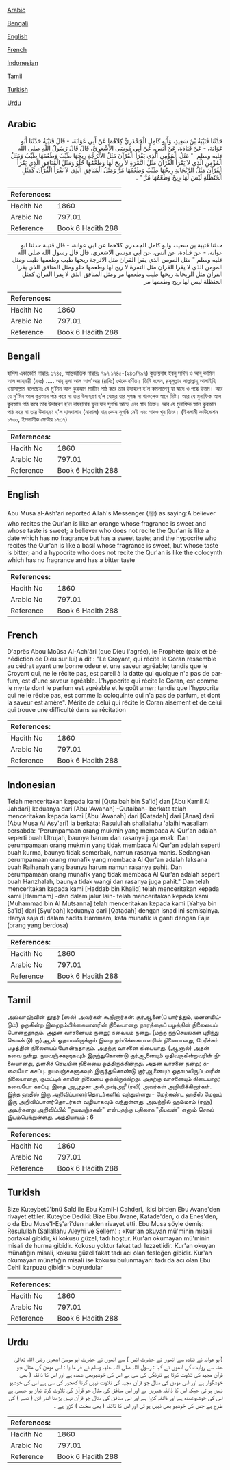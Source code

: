 [Arabic](#arabic)

[Bengali](#bengali)

[English](#english)

[French](#french)

[Indonesian](#indonesian)

[Tamil](#tamil)

[Turkish](#turkish)

[Urdu](#urdu)

## Arabic


<div dir="rtl" lang="ar" style={{fontSize:'larger',backgroundColor:'#f8f9fa',padding:20}}>
حَدَّثَنَا قُتَيْبَةُ بْنُ سَعِيدٍ، وَأَبُو كَامِلٍ الْجَحْدَرِيُّ كِلاَهُمَا عَنْ أَبِي عَوَانَةَ، - قَالَ قُتَيْبَةُ حَدَّثَنَا أَبُو عَوَانَةَ، - عَنْ قَتَادَةَ، عَنْ أَنَسٍ، عَنْ أَبِي مُوسَى الأَشْعَرِيِّ، قَالَ قَالَ رَسُولُ اللَّهِ صلى الله عليه وسلم ‏ "‏ مَثَلُ الْمُؤْمِنِ الَّذِي يَقْرَأُ الْقُرْآنَ مَثَلُ الأُتْرُجَّةِ رِيحُهَا طَيِّبٌ وَطَعْمُهَا طَيِّبٌ وَمَثَلُ الْمُؤْمِنِ الَّذِي لاَ يَقْرَأُ الْقُرْآنَ مَثَلُ التَّمْرَةِ لاَ رِيحَ لَهَا وَطَعْمُهَا حُلْوٌ وَمَثَلُ الْمُنَافِقِ الَّذِي يَقْرَأُ الْقُرْآنَ مَثَلُ الرَّيْحَانَةِ رِيحُهَا طَيِّبٌ وَطَعْمُهَا مُرٌّ وَمَثَلُ الْمُنَافِقِ الَّذِي لاَ يَقْرَأُ الْقُرْآنَ كَمَثَلِ الْحَنْظَلَةِ لَيْسَ لَهَا رِيحٌ وَطَعْمُهَا مُرٌّ ‏"‏ ‏.‏
</div>
<div style={{backgroundColor:'#f8f9fa',padding:20, marginBottom: 10}}><table> <thead> <tr> <th>References:</th> <th></th> </tr> </thead> <tbody><tr><td>Hadith No</td><td>1860</td></tr><tr><td>Arabic No</td><td>797.01</td></tr><tr><td>Reference</td><td>Book 6 Hadith 288</td></tr></tbody></table></div>


<div dir="rtl" lang="ar" style={{fontSize:'larger',backgroundColor:'#f8f9fa',padding:20}}>
حدثنا قتيبة بن سعيد، وابو كامل الجحدري كلاهما عن ابي عوانة، - قال قتيبة حدثنا ابو عوانة، - عن قتادة، عن انس، عن ابي موسى الاشعري، قال قال رسول الله صلى الله عليه وسلم " مثل المومن الذي يقرا القران مثل الاترجة ريحها طيب وطعمها طيب ومثل المومن الذي لا يقرا القران مثل التمرة لا ريح لها وطعمها حلو ومثل المنافق الذي يقرا القران مثل الريحانة ريحها طيب وطعمها مر ومثل المنافق الذي لا يقرا القران كمثل الحنظلة ليس لها ريح وطعمها مر
</div>
<div style={{backgroundColor:'#f8f9fa',padding:20, marginBottom: 10}}><table> <thead> <tr> <th>References:</th> <th></th> </tr> </thead> <tbody><tr><td>Hadith No</td><td>1860</td></tr><tr><td>Arabic No</td><td>797.01</td></tr><tr><td>Reference</td><td>Book 6 Hadith 288</td></tr></tbody></table></div>

## Bengali


<div dir="ltr" lang="bn" style={{fontSize:'larger',backgroundColor:'#f8f9fa',padding:20}}>
হাদিস একাডেমি নাম্বারঃ ১৭৪৫, আন্তর্জাতিক নাম্বারঃ ৭৯৭ ১৭৪৫-(২৪৩/৭৯৭) কুতায়বাহ ইবনু সাঈদ ও আবূ কামিল আল জাহদারী (রহঃ) ..... আবূ মূসা আল আশ'আর (রাযিঃ) থেকে বর্ণিত। তিনি বলেন, রসূলুল্লাহ সাল্লাল্লাহু আলাইহি ওয়াসাল্লাম বলেছেনঃ যে মু’মিন আল কুরআন মাজীদ পাঠ করে তার উদাহরণ হ’ল কমলালেবু যা স্বাদে ও গন্ধে উত্তম। আর যে মু’মিন আল কুরআন পাঠ করে না তার উদাহরণ হ’ল খেজুর যার সুগন্ধ না থাকলেও স্বাদে মিষ্ট। আর যে মুনাফিক আল কুরআন পাঠ করে তার উদাহরণ হ’ল রায়হানাহ ফুল যার সুগন্ধি আছে এবং স্বাদ তিক্ত। আর যে মুনাফিক আল কুরআন পাঠ করে না তার উদাহরণ হ'ল হানযালাহ (মাকাল) যার কোন সুগন্ধি নেই এবং স্বাদও খুব তিক্ত। (ইসলামী ফাউন্ডেশন ১৭৩০, ইসলামীক সেন্টার ১৭৩৭)
</div>
<div style={{backgroundColor:'#f8f9fa',padding:20, marginBottom: 10}}><table> <thead> <tr> <th>References:</th> <th></th> </tr> </thead> <tbody><tr><td>Hadith No</td><td>1860</td></tr><tr><td>Arabic No</td><td>797.01</td></tr><tr><td>Reference</td><td>Book 6 Hadith 288</td></tr></tbody></table></div>

## English


<div dir="ltr" lang="en" style={{fontSize:'larger',backgroundColor:'#f8f9fa',padding:20}}>
Abu Musa al-Ash'ari reported Allah's Messenger (ﷺ) as saying:A believer who recites the Qur'an is like an orange whose fragrance is sweet and whose taste is sweet; a believer who does not recite the Qur'an is like a date which has no fragrance but has a sweet taste; and the hypocrite who recites the Qur'an is like a basil whose fragrance is sweet, but whose taste is bitter; and a hypocrite who does not recite the Qur'an is like the colocynth which has no fragrance and has a bitter taste
</div>
<div style={{backgroundColor:'#f8f9fa',padding:20, marginBottom: 10}}><table> <thead> <tr> <th>References:</th> <th></th> </tr> </thead> <tbody><tr><td>Hadith No</td><td>1860</td></tr><tr><td>Arabic No</td><td>797.01</td></tr><tr><td>Reference</td><td>Book 6 Hadith 288</td></tr></tbody></table></div>

## French


<div dir="ltr" lang="fr" style={{fontSize:'larger',backgroundColor:'#f8f9fa',padding:20}}>
D'après Abou Moûsa Al-Ach'âri (que Dieu l'agrée), le Prophète (paix et bénédiction de Dieu sur lui) a dit : "Le Croyant, qui récite le Coran ressemble au cédrat ayant une bonne odeur et une saveur agréable; tandis que le Croyant qui, ne le récite pas, est pareil à la datte qui quoique n'a pas de parfum, est d'une saveur agréable. L'hypocrite qui récite le Coran, est comme le myrte dont le parfum est agréable et le goût amer; tandis que l'hypocrite qui ne le récite pas, est comme la coloquinte qui n'a pas de parfum, et dont la saveur est amère". Mérite de celui qui récite le Coran aisément et de celui qui trouve une difficulté dans sa récitation
</div>
<div style={{backgroundColor:'#f8f9fa',padding:20, marginBottom: 10}}><table> <thead> <tr> <th>References:</th> <th></th> </tr> </thead> <tbody><tr><td>Hadith No</td><td>1860</td></tr><tr><td>Arabic No</td><td>797.01</td></tr><tr><td>Reference</td><td>Book 6 Hadith 288</td></tr></tbody></table></div>

## Indonesian


<div dir="ltr" lang="id" style={{fontSize:'larger',backgroundColor:'#f8f9fa',padding:20}}>
Telah menceritakan kepada kami [Qutaibah bin Sa'id] dan [Abu Kamil Al Jahdari] keduanya dari [Abu 'Awanah] -Qutaibah- berkata telah menceritakan kepada kami [Abu 'Awanah] dari [Qatadah] dari [Anas] dari [Abu Musa Al Asy'ari] ia berkata; Rasulullah shallallahu 'alaihi wasallam bersabda: "Perumpamaan orang mukmin yang membaca Al Qur'an adalah seperti buah Utrujah, baunya harum dan rasanya juga enak. Dan perumpamaan orang mukmin yang tidak membaca Al Qur'an adalah seperti buah kurma, baunya tidak semerbak, namun rasanya manis. Sedangkan perumpamaan orang munafik yang membaca Al Qur'an adalah laksana buah Raihanah yang baunya harum namun rasanya pahit. Dan perumpamaan orang munafik yang tidak membaca Al Qur'an adalah seperti buah Hanzhalah, baunya tidak wangi dan rasanya juga pahit." Dan telah menceritakan kepada kami [Haddab bin Khalid] telah menceritakan kepada kami [Hammam] -dan dalam jalur lain- telah menceritakan kepada kami [Muhammad bin Al Mutsanna] telah menceritakan kepada kami [Yahya bin Sa'id] dari [Syu'bah] keduanya dari [Qatadah] dengan isnad ini semisalnya. Hanya saja di dalam hadits Hammam, kata munafik ia ganti dengan Fajir (orang yang berdosa)
</div>
<div style={{backgroundColor:'#f8f9fa',padding:20, marginBottom: 10}}><table> <thead> <tr> <th>References:</th> <th></th> </tr> </thead> <tbody><tr><td>Hadith No</td><td>1860</td></tr><tr><td>Arabic No</td><td>797.01</td></tr><tr><td>Reference</td><td>Book 6 Hadith 288</td></tr></tbody></table></div>

## Tamil


<div dir="ltr" lang="ta" style={{fontSize:'larger',backgroundColor:'#f8f9fa',padding:20}}>
அல்லாஹ்வின் தூதர் (ஸல்) அவர்கள் கூறினார்கள்: குர்ஆனை(ப் பார்த்தும், மனனமிட்டும்) ஓதுகின்ற இறைநம்பிக்கையாளரின் நிலையானது நாரத்தைப் பழத்தின் நிலையைப் போன்றதாகும். அதன் வாசனையும் நன்று; சுவையும் நன்று. (மற்ற நற்செயல்கள் புரிந்து கொண்டு) குர்ஆன் ஓதாமலிருக்கும் இறை நம்பிக்கையாளரின் நிலையானது, பேரீச்சம் பழத்தின் நிலையைப் போன்றதாகும். அதற்கு வாசனை கிடையாது. (ஆனால்) அதன் சுவை நன்று. நயவஞ்சகனாகவும் இருந்துகொண்டு குர்ஆனையும் ஓதிவருகின்றவரின் நிலையானது, துளசிச் செடியின் நிலையை ஒத்திருக்கின்றது. அதன் வாசனை நன்று; சுவையோ கசப்பு. நயவஞ்சகனாகவும் இருந்துகொண்டு குர்ஆனையும் ஓதாமலிருப்பவரின் நிலையானது, குமட்டிக் காயின் நிலையை ஒத்திருக்கிறது. அதற்கு வாசனையும் கிடையாது; சுவையோ கசப்பு. இதை அபூமூசா அல்அஷ்அரீ (ரலி) அவர்கள் அறிவிக்கிறார்கள். இந்த ஹதீஸ் இரு அறிவிப்பாளர்தொடர்களில் வந்துள்ளது - மேற்கண்ட ஹதீஸ் மேலும் இரு அறிவிப்பாளர்தொடர்கள் வழியாகவும் வந்துள்ளது. அவற்றில் ஹம்மாம் (ரஹ்) அவர்களது அறிவிப்பில் "நயவஞ்சகன்" என்பதற்கு பதிலாக "தீயவன்" எனும் சொல் இடம்பெற்றுள்ளது. அத்தியாயம் : 6
</div>
<div style={{backgroundColor:'#f8f9fa',padding:20, marginBottom: 10}}><table> <thead> <tr> <th>References:</th> <th></th> </tr> </thead> <tbody><tr><td>Hadith No</td><td>1860</td></tr><tr><td>Arabic No</td><td>797.01</td></tr><tr><td>Reference</td><td>Book 6 Hadith 288</td></tr></tbody></table></div>

## Turkish


<div dir="ltr" lang="tr" style={{fontSize:'larger',backgroundColor:'#f8f9fa',padding:20}}>
Bize Kuteybetü'bnü Saîd ile Ebu Kamil-i Cahderî, ikisi birden Ebu Avane'den rivayet ettiler. Kuteybe Dediki: Bize Ebu Avane, Katade'den, o da Enes'den, o da Ebu Muse'I-Eş'arî'den naklen rivayet etti. Ebu Musa şöyle demiş: Resulullah (Sallallahu Aleyhi ve Sellem) : «Kur'an okuyan mü'minin misali portakal gibidir, ki kokusu güzel, tadı hoştur. Kur'an okumayan mü'minin misali de hurma gibidir. Kokusu yoktur fakat tadı lezzetlidir. Kur'an okuyan münafığın misali, kokusu güzel fakat tadı acı olan fesleğen gibidir. Kur'an okumayan münafığın misali ise kokusu bulunmayan: tadı da acı olan Ebu Cehil karpuzu gibidir.» buyurdular
</div>
<div style={{backgroundColor:'#f8f9fa',padding:20, marginBottom: 10}}><table> <thead> <tr> <th>References:</th> <th></th> </tr> </thead> <tbody><tr><td>Hadith No</td><td>1860</td></tr><tr><td>Arabic No</td><td>797.01</td></tr><tr><td>Reference</td><td>Book 6 Hadith 288</td></tr></tbody></table></div>

## Urdu


<div dir="rtl" lang="ur" style={{fontSize:'larger',backgroundColor:'#f8f9fa',padding:20}}>
(ابو عوانہ نے قتادہ سے انھوں نے حضرت انس ) سے انھوں نے حضرت ابو موسیٰ اشعری رضی اللہ تعالیٰ عنہ سے روایت کی انھوں نے کہا : رسول اللہ صلی اللہ علیہ وسلم نے فر ما یا : اس مومن کی مثال جو قرآن مجید کی تلاوت کرتا ہے نارنگی کی سی ہے اس کی خوشبوبھی عمدہ ہے اور اس کا ذائقہ ( بھی خوشگوار ہے اور اس مومن کی مثال جو قرآن مجید کی تلاوت نہیں کرتا کھجور کی سی ہے اس کی خوشبو نہیں ہو تی جبکہ اس کا ذائقہ شیریں ہے اور اس منافق کی مثال جو قرآن کی تلاوت کرتا نیاز بو جیسی ہے اس کی خوشبوعمدہ ہے اور ذائقہ کڑوا ہے اور اس منافق کی مثال جو قرآن نہیں پڑھتا اندر ائن ( تمے ) کی طرح ہے جس کی خوشبو بھی نہیں ہو تی اور اس کا ذائقہ ( بھی سخت ) کڑوا ہے ۔
</div>
<div style={{backgroundColor:'#f8f9fa',padding:20, marginBottom: 10}}><table> <thead> <tr> <th>References:</th> <th></th> </tr> </thead> <tbody><tr><td>Hadith No</td><td>1860</td></tr><tr><td>Arabic No</td><td>797.01</td></tr><tr><td>Reference</td><td>Book 6 Hadith 288</td></tr></tbody></table></div>